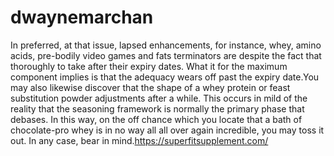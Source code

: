 # dwaynemarchan
 In preferred, at that issue, lapsed enhancements, for instance, whey, amino acids, pre-bodily video games and fats terminators are despite the fact that thoroughly to take after their expiry dates. What it for the maximum component implies is that the adequacy wears off past the expiry date.You may also likewise discover that the shape of a whey protein or feast substitution powder adjustments after a while. This occurs in mild of the reality that the seasoning framework is normally the primary phase that debases. In this way, on the off chance which you locate that a bath of chocolate-pro whey is in no way all all over again incredible, you may toss it out. In any case, bear in mind.https://superfitsupplement.com/ 
